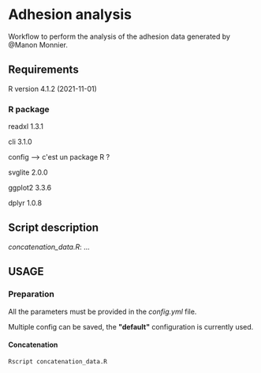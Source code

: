 # Adhesion analysis
Workflow to perform the analysis of the adhesion data generated by @Manon Monnier.

## Requirements

R version 4.1.2 (2021-11-01)

### R package

readxl 1.3.1

cli 3.1.0

config --> c'est un package R ?

svglite 2.0.0

ggplot2 3.3.6

dplyr 1.0.8

## Script description

_concatenation_data.R_: ...

## USAGE

### Preparation
All the parameters must be provided in the _config.yml_ file.

Multiple config can be saved, the **"default"** configuration is currently used.

#### Concatenation
``` shell
Rscript concatenation_data.R
```
